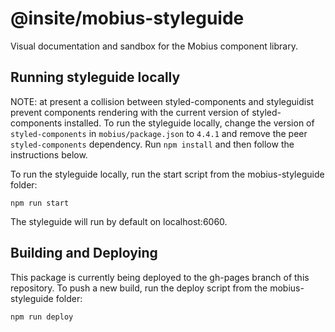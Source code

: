 # @insite/mobius-styleguide

Visual documentation and sandbox for the Mobius component library.

## Running styleguide locally

NOTE: at present a collision between styled-components and styleguidist prevent components rendering with the current
version of styled-components installed. To run the styleguide locally, change the version of `styled-components` in
`mobius/package.json` to `4.4.1` and remove the peer `styled-components` dependency. Run `npm install` and then follow the
instructions below. 

To run the styleguide locally, run the start script from the mobius-styleguide folder: 
```
npm run start
```
The styleguide will run by default on localhost:6060.

## Building and Deploying

This package is currently being deployed to the gh-pages branch of this repository.
To push a new build, run the deploy script from the mobius-styleguide folder:
```
npm run deploy
```
